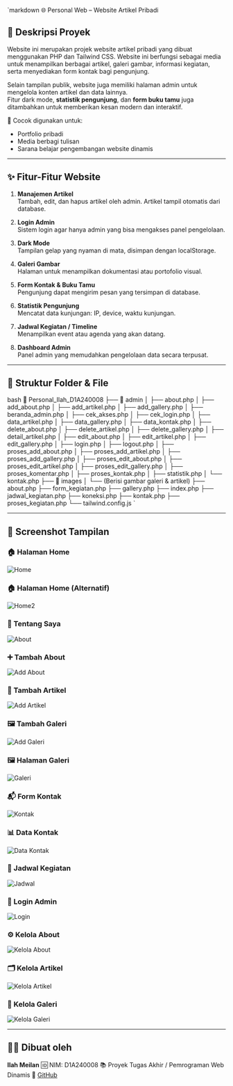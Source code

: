 `markdown
🌐 Personal Web – Website Artikel Pribadi

## 📖 Deskripsi Proyek

Website ini merupakan projek website artikel pribadi yang dibuat menggunakan PHP dan Tailwind CSS. Website ini berfungsi sebagai media untuk menampilkan berbagai artikel, galeri gambar, informasi kegiatan, serta menyediakan form kontak bagi pengunjung.

Selain tampilan publik, website juga memiliki halaman admin untuk mengelola konten artikel dan data lainnya.  
Fitur dark mode, **statistik pengunjung**, dan **form buku tamu** juga ditambahkan untuk memberikan kesan modern dan interaktif.

🎯 Cocok digunakan untuk:
- Portfolio pribadi
- Media berbagi tulisan
- Sarana belajar pengembangan website dinamis

---

## ✨ Fitur-Fitur Website

1. **Manajemen Artikel**  
   Tambah, edit, dan hapus artikel oleh admin. Artikel tampil otomatis dari database.

2. **Login Admin**  
   Sistem login agar hanya admin yang bisa mengakses panel pengelolaan.

3. **Dark Mode**  
   Tampilan gelap yang nyaman di mata, disimpan dengan localStorage.

4. **Galeri Gambar**  
   Halaman untuk menampilkan dokumentasi atau portofolio visual.

5. **Form Kontak & Buku Tamu**  
   Pengunjung dapat mengirim pesan yang tersimpan di database.

6. **Statistik Pengunjung**  
   Mencatat data kunjungan: IP, device, waktu kunjungan.

7. **Jadwal Kegiatan / Timeline**  
   Menampilkan event atau agenda yang akan datang.

8. **Dashboard Admin**  
   Panel admin yang memudahkan pengelolaan data secara terpusat.

---

## 📂 Struktur Folder & File

bash
📁 Personal_Ilah_D1A240008
├── 📁 admin
│   ├── about.php
│   ├── add_about.php
│   ├── add_artikel.php
│   ├── add_gallery.php
│   ├── beranda_admin.php
│   ├── cek_akses.php
│   ├── cek_login.php
│   ├── data_artikel.php
│   ├── data_gallery.php
│   ├── data_kontak.php
│   ├── delete_about.php
│   ├── delete_artikel.php
│   ├── delete_gallery.php
│   ├── detail_artikel.php
│   ├── edit_about.php
│   ├── edit_artikel.php
│   ├── edit_gallery.php
│   ├── login.php
│   ├── logout.php
│   ├── proses_add_about.php
│   ├── proses_add_artikel.php
│   ├── proses_add_gallery.php
│   ├── proses_edit_about.php
│   ├── proses_edit_artikel.php
│   ├── proses_edit_gallery.php
│   ├── proses_komentar.php
│   ├── proses_kontak.php
│   ├── statistik.php
│   └── kontak.php
├── 📁 images
│   └── (Berisi gambar galeri & artikel)
├── about.php
├── form_kegiatan.php
├── gallery.php
├── index.php
├── jadwal_kegiatan.php
├── koneksi.php
├── kontak.php
├── proses_kegiatan.php
└── tailwind.config.js
`

---

## 📸 Screenshot Tampilan

### 🏠 Halaman Home

![Home](screenshot/home.png)

### 🏠 Halaman Home (Alternatif)

![Home2](screenshot/home2.png)

### 🧑 Tentang Saya

![About](screenshot/about.png)

### ➕ Tambah About

![Add About](screenshot/addabout.png)

### 📄 Tambah Artikel

![Add Artikel](screenshot/addartikel.png)

### 🖼 Tambah Galeri

![Add Galeri](screenshot/addgallery.png)

### 🖼 Halaman Galeri

![Galeri](screenshot/gallery.png)

### 📬 Form Kontak

![Kontak](screenshot/kontak.png)

### 📊 Data Kontak

![Data Kontak](screenshot/datakontak.png)

### 📅 Jadwal Kegiatan

![Jadwal](screenshot/jadwal.png)

### 🔐 Login Admin

![Login](screenshot/login.png)

### ⚙ Kelola About

![Kelola About](screenshot/kelolaabout.png)

### 🗂 Kelola Artikel

![Kelola Artikel](screenshot/kelolaartikel.png)

### 📸 Kelola Galeri

![Kelola Galeri](screenshot/kelolagallery.png)

---

## 🙋‍♀ Dibuat oleh

**Ilah Meilan**
🆔 NIM: D1A240008
📚 Proyek Tugas Akhir / Pemrograman Web Dinamis
📍 [GitHub](https://github.com/ilahmei)

